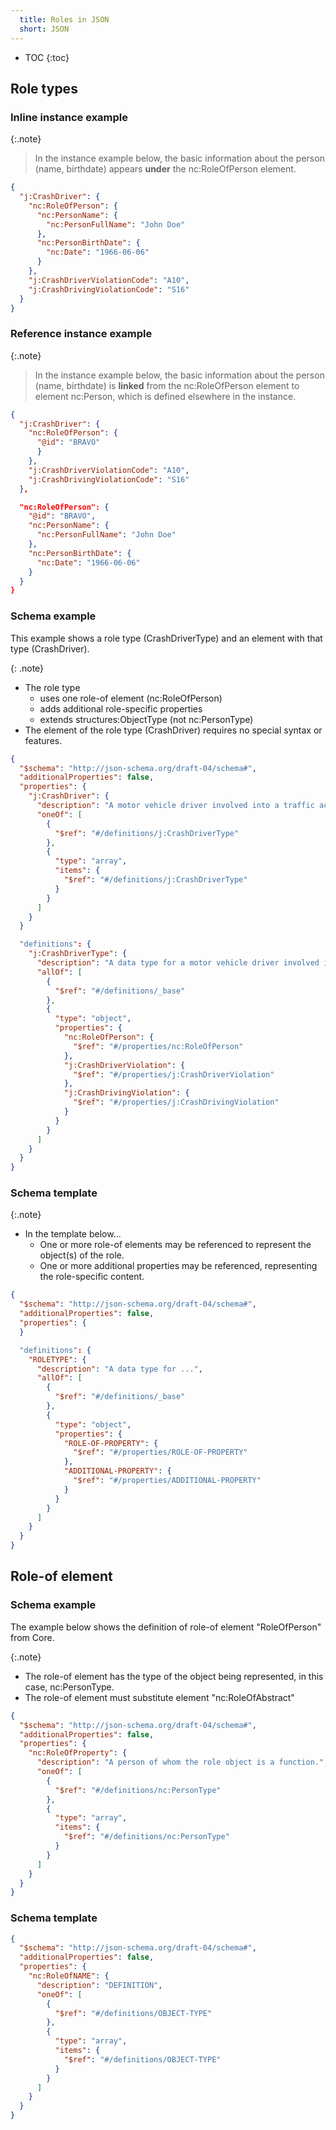 ```yaml
---
  title: Roles in JSON
  short: JSON
---
```


- TOC
{:toc}

## Role types

### Inline instance example

{:.note}
> In the instance example below, the basic information about the person (name, birthdate) appears **under** the nc:RoleOfPerson element.

```json
{
  "j:CrashDriver": {
    "nc:RoleOfPerson": {
      "nc:PersonName": {
        "nc:PersonFullName": "John Doe"
      },
      "nc:PersonBirthDate": {
        "nc:Date": "1966-06-06"
      }
    },
    "j:CrashDriverViolationCode": "A10",
    "j:CrashDrivingViolationCode": "S16"
  }
}
```

### Reference instance example

{:.note}
> In the instance example below, the basic information about the person (name, birthdate) is **linked** from the nc:RoleOfPerson element to element nc:Person, which is defined elsewhere in the instance.

```json
{
  "j:CrashDriver": {
    "nc:RoleOfPerson": {
      "@id": "BRAVO"
      }
    },
    "j:CrashDriverViolationCode": "A10",
    "j:CrashDrivingViolationCode": "S16"
  },

  "nc:RoleOfPerson": {
    "@id": "BRAVO",
    "nc:PersonName": {
      "nc:PersonFullName": "John Doe"
    },
    "nc:PersonBirthDate": {
      "nc:Date": "1966-06-06"
    }
  }
}
```

### Schema example

This example shows a role type (CrashDriverType) and an element with that type (CrashDriver).

{: .note}
- The role type
  - uses one role-of element (nc:RoleOfPerson)
  - adds additional role-specific properties
  - extends structures:ObjectType (not nc:PersonType)
- The element of the role type (CrashDriver) requires no special syntax or features.

```json
{
  "$schema": "http://json-schema.org/draft-04/schema#",
  "additionalProperties": false,
  "properties": {
    "j:CrashDriver": {
      "description": "A motor vehicle driver involved into a traffic accident.",
      "oneOf": [
        {
          "$ref": "#/definitions/j:CrashDriverType"
        },
        {
          "type": "array",
          "items": {
            "$ref": "#/definitions/j:CrashDriverType"
          }
        }
      ]
    }
  }

  "definitions": {
    "j:CrashDriverType": {
      "description": "A data type for a motor vehicle driver involved in a traffic accident.",
      "allOf": [
        {
          "$ref": "#/definitions/_base"
        },
        {
          "type": "object",
          "properties": {
            "nc:RoleOfPerson": {
              "$ref": "#/properties/nc:RoleOfPerson"
            },
            "j:CrashDriverViolation": {
              "$ref": "#/properties/j:CrashDriverViolation"
            },
            "j:CrashDrivingViolation": {
              "$ref": "#/properties/j:CrashDrivingViolation"
            }
          }
        }
      ]
    }
  }
}
```

### Schema template

{:.note}
- In the template below...
  - One or more role-of elements may be referenced to represent the object(s) of the role.
  - One or more additional properties may be referenced, representing the role-specific content.

```json
{
  "$schema": "http://json-schema.org/draft-04/schema#",
  "additionalProperties": false,
  "properties": {
  }

  "definitions": {
    "ROLETYPE": {
      "description": "A data type for ...",
      "allOf": [
        {
          "$ref": "#/definitions/_base"
        },
        {
          "type": "object",
          "properties": {
            "ROLE-OF-PROPERTY": {
              "$ref": "#/properties/ROLE-OF-PROPERTY"
            },
            "ADDITIONAL-PROPERTY": {
              "$ref": "#/properties/ADDITIONAL-PROPERTY"
            }
          }
        }
      ]
    }
  }
}
```

## Role-of element

### Schema example

The example below shows the definition of role-of element "RoleOfPerson" from Core.

{:.note}
- The role-of element has the type of the object being represented, in this case, nc:PersonType.
- The role-of element must substitute element "nc:RoleOfAbstract"

```json
{
  "$schema": "http://json-schema.org/draft-04/schema#",
  "additionalProperties": false,
  "properties": {
    "nc:RoleOfProperty": {
      "description": "A person of whom the role object is a function.",
      "oneOf": [
        {
          "$ref": "#/definitions/nc:PersonType"
        },
        {
          "type": "array",
          "items": {
            "$ref": "#/definitions/nc:PersonType"
          }
        }
      ]
    }
  }
}
```

### Schema template

```json
{
  "$schema": "http://json-schema.org/draft-04/schema#",
  "additionalProperties": false,
  "properties": {
    "nc:RoleOfNAME": {
      "description": "DEFINITION",
      "oneOf": [
        {
          "$ref": "#/definitions/OBJECT-TYPE"
        },
        {
          "type": "array",
          "items": {
            "$ref": "#/definitions/OBJECT-TYPE"
          }
        }
      ]
    }
  }
}
```
